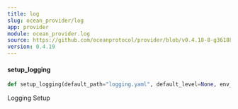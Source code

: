 ```yaml
---
title: log
slug: ocean_provider/log
app: provider
module: ocean_provider.log
source: https://github.com/oceanprotocol/provider/blob/v0.4.18-8-g361885d/ocean_provider/log.py
version: 0.4.19
---
```

#### setup\_logging

```python
def setup_logging(default_path="logging.yaml", default_level=None, env_key="LOG_CFG")
```

Logging Setup

